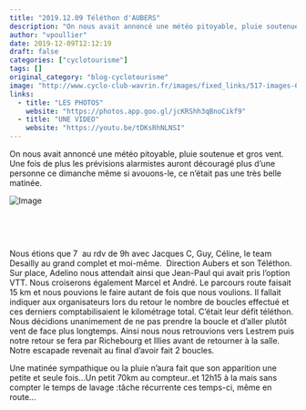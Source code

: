 ```yaml
---
title: "2019.12.09 Téléthon d'AUBERS"
description: "On nous avait annoncé une météo pitoyable, pluie soutenue et gros vent. Une fois de plus les prévisions alarmistes auront découragé plus d’une personne ce dimanche même si avouons-le, ce n’était pas une très belle matinée."
author: "vpoullier"
date: 2019-12-09T12:12:19
draft: false
categories: ["cyclotourisme"]
tags: []
original_category: "blog-cyclotourisme"
image: "http://www.cyclo-club-wavrin.fr/images/fixed_links/517-images-6b235596-s170-no.jpg"
links:
  - title: "LES PHOTOS"
    website: "https://photos.app.goo.gl/jcKRShh3qBnoCikf9"
  - title: "UNE VIDEO"
    website: "https://youtu.be/tDKsRhNLNSI"
---
```


On nous avait annoncé une météo pitoyable, pluie soutenue et gros vent. Une fois de plus les prévisions alarmistes auront découragé plus d’une personne ce dimanche même si avouons-le, ce n’était pas une très belle matinée.

<!--more-->

![Image](https://lh3.googleusercontent.com/Sb_xO2zLIhv9c9jROzsEtu7w1VrEmG_sGUrcL9u5NxfhmmdCyP0NuC4bgWoSL9ZYKWPSiBo-aPbPp6r7bIpAkAamp39kQJnuKApB9nZVV5BHgaR2lYv7b1pxEJ6jMkEhz0whw-3zBfp7mxvGmLTEuV3V6OPGnBb5DF650mrkWWcV9nepegUk4ePD1JEjmsRQ5k1Uqwdcxs2Lz33W0N0fJ2Hi7uoPz-wcrwHy15Zx8qd1xOFkJPFp3ciph31CHIL9UpMvd05XqeJdBsb3F1OJxutBe2EDZWQFDkkXkMi9Vo4cU1gRh05nKYVz18KbUjjBUCh8VIkcJR9sqsV98WM8gR2ZxR5e0Uem7AH-HNnaK6oflJ3jQzXo4iOQ_8zqb-ejrHGYlX3-ncmo7IRouSA3qjrtrRAoAM0rW_Pv4Y9N8s6sQH5zYQsqCrFC_TXYUFkHbtJdqk_2eXiMUMW-RlDw5lSvQgyF5jz49kwUq656__r25HJyaFdIeKeXcKhZzItc4QJ_hMDjEECs_HJ_2H3muAOJB_yjeq8g6YqOViUi_D6wxehi-klXJ-k-wGUWOWDWFr-FVFRmoTryK09UEmZ3aTECwpSlDboJtoDEBJJFDMDiaXn80TT9HFN07ockbvk7tG9_aGUi3ZBk2zL_erqDdrXGLVXDSUYWB_sXOZvsgoVGZ-U1XpaefuKF1UVvhHKiVcq6zMaiDXuBVTL0QSYWpKE72M12PvguJ1ZNLymk3RntHi9p=s770-no)

&nbsp;

&nbsp;

Nous étions que 7&nbsp; au rdv de 9h avec Jacques C, Guy, Céline, le team Desailly au grand complet et moi-même.&nbsp; Direction Aubers et son Téléthon. Sur place, Adelino nous attendait ainsi que Jean-Paul qui avait pris l’option VTT. Nous croiserons également Marcel et André. Le parcours route faisait 15 km et nous pouvions le faire autant de fois que nous voulions. Il fallait indiquer aux organisateurs lors du retour le nombre de boucles effectué et ces derniers comptabilisaient le kilométrage total. C’était leur défit téléthon. Nous décidions unanimement de ne pas prendre la boucle et d’aller plutôt vent de face plus longtemps. Ainsi nous nous retrouvions vers Lestrem puis notre retour se fera par Richebourg et Illies avant de retourner à la salle. Notre escapade revenait au final d’avoir fait 2 boucles. &nbsp;

Une matinée sympathique ou la pluie n’aura fait que son apparition une petite et seule fois…Un petit 70km au compteur..et 12h15 à la mais sans compter le temps de lavage :tâche récurrente ces temps-ci, même en route...